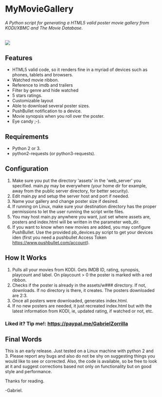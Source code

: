 # MyMovieGallery

###### A Python script for generating a HTML5 valid poster movie gallery from KODI/XBMC and The Movie Database.

<img align='middle' src='https://lh6.googleusercontent.com/-4O55ZZmjQxo/VRG5K3YZssI/AAAAAAAACbw/E8rIH1bHxU4/w804-h549-no/intro.png'>

## Features
* HTML5 valid code, so it renders fine in a myriad of devices such as phones,
tablets and browsers.
* Watched movie ribbon.
* Reference to imdb and trailers
* Filter by genre and hide watched
* 5 stars ratings.
* Customizable layout 
* Able to download several poster sizes.
* PushBullet notification to a device.
* Movie synopsis when you roll over the poster.
* Eye candy ;-).

## Requirements
* Python 2 or 3.
* python2-requests (or python3-requests).

## Configuration
1. Make sure you put the directory 'assets' in the 'web_server' you specified. main.py may be everywhere (your home dir for example, away from the public server directory, for better security).
2. Edit main.py and setup the server host and port if needed.
3. Name your gallery and change poster size if desired.
4. If running on Linux, make sure your destination directory has the proper
permissions to let the user running the script write files.
5. You may host main.py anywhere you want, just set where assets are, posters
and index.html will be written in the parameter web_dir.
6. If you want to know when new movies are added, you may configure PushBullet.
Use the provided pb_devices.py script to get your devices iden (first you need a
pushbullet Access Token https://www.pushbullet.com/account).

## How It Works
1. Pulls all your movies from KODI. Gets IMDB ID, rating, synopsis, playcount
and label. On playcount > 0 the poster is marked with a red ribbon.
2. Checks if the poster is already in the assets/w### directory. If not,
downloads. If no directory is there, it creates. The posters downloaded are 2:3.
3. Once all posters were downloaded, generates index.html.
4. If no new posters are needed, it just recreated index.html but with the
latest information from KODI, ie, updated rating, if watched or not, etc.

### Liked it? Tip me!: https://paypal.me/GabrielZorrilla

## Final Words
This is an early release. Just tested on a Linux machine with python 2 and 3.
Please report any bugs and also do not be shy on suggesting things you would
like to see or corrected. Also, the code is available, so be free to look at it
and suggest corrections based not only on functionality but on good style and
performance.

Thanks for reading.

-Gabriel.
